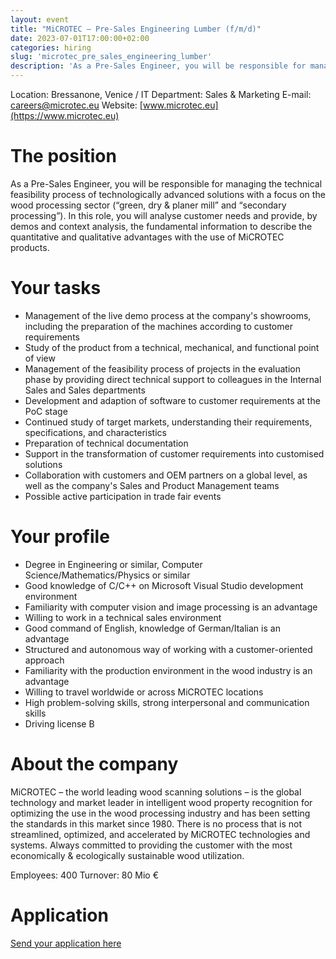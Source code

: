 ```yaml
---
layout: event
title: "MiCROTEC – Pre-Sales Engineering Lumber (f/m/d)"
date: 2023-07-01T17:00:00+02:00
categories: hiring
slug: 'microtec_pre_sales_engineering_lumber'
description: 'As a Pre-Sales Engineer, you will be responsible for managing the technical feasibility process of technologically advanced solutions with a focus on the wood processing sector (“green, dry & planer mill” and “secondary processing”). In this role, you will analyse customer needs and provide, by demos and context analysis, the fundamental information to describe the quantitative and qualitative advantages with the use of MiCROTEC products.'
---
```


Location: Bressanone, Venice / IT
Department: Sales & Marketing
E-mail: [careers@microtec.eu](mailto:careers@microtec.eu)
Website: [www.microtec.eu](https://www.microtec.eu)

# The position

As a Pre-Sales Engineer, you will be responsible for managing the technical feasibility process of technologically advanced solutions with a focus on the wood processing sector (“green, dry & planer mill” and “secondary processing”). In this role, you will analyse customer needs and provide, by demos and context analysis, the fundamental information to describe the quantitative and qualitative advantages with the use of MiCROTEC products.

# Your tasks

* Management of the live demo process at the company's showrooms, including the preparation of the machines according to customer requirements
* Study of the product from a technical, mechanical, and functional point of view
* Management of the feasibility process of projects in the evaluation phase by providing direct technical support to colleagues in the Internal Sales and Sales departments
* Development and adaption of software to customer requirements at the PoC stage
* Continued study of target markets, understanding their requirements, specifications, and characteristics
* Preparation of technical documentation
* Support in the transformation of customer requirements into customised solutions
* Collaboration with customers and OEM partners on a global level, as well as the company's Sales and Product Management teams
* Possible active participation in trade fair events

# Your profile

* Degree in Engineering or similar, Computer Science/Mathematics/Physics or similar
* Good knowledge of C/C++ on Microsoft Visual Studio development environment
* Familiarity with computer vision and image processing is an advantage
* Willing to work in a technical sales environment
* Good command of English, knowledge of German/Italian is an advantage
* Structured and autonomous way of working with a customer-oriented approach
* Familiarity with the production environment in the wood industry is an advantage
* Willing to travel worldwide or across MiCROTEC locations 
* High problem-solving skills, strong interpersonal and communication skills
* Driving license B

# About the company

MiCROTEC – the world leading wood scanning solutions – is the global technology and market leader in intelligent wood property recognition for optimizing the use in the wood processing industry and has been setting the standards in this market since 1980. There is no process that is not streamlined, optimized, and accelerated by MiCROTEC technologies and systems. Always committed to providing the customer with the most economically & ecologically sustainable wood utilization.

Employees: 400
Turnover: 80 Mio €

# Application

[Send your application here](https://microtec.onboard.org/en/jobs/d4lZ1AeM)
